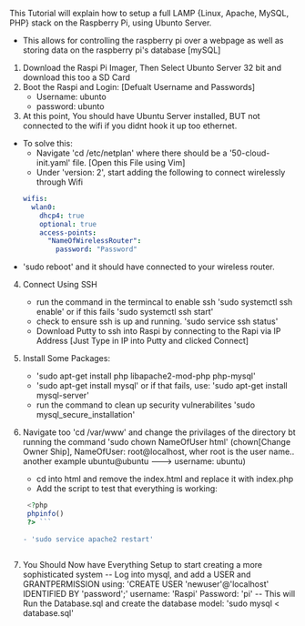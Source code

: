 This Tutorial will explain how to setup a full LAMP {Linux, Apache, MySQL, PHP} stack on the Raspberry Pi, using Ubunto Server.
- This allows for controlling the raspberry pi over a webpage as well as storing data on the raspberry pi's database [mySQL]


1) Download the Raspi Pi Imager, Then Select Ubunto Server 32 bit and download this too a SD Card
2) Boot the Raspi and Login:
  [Defualt Username and Passwords]
    - Username: ubunto
    - password: ubunto
3) At this point, You should have Ubuntu Server installed, BUT not connected to the wifi if you didnt hook it up too ethernet.
  - To solve this:
      - Navigate 'cd /etc/netplan' where there should be a '50-cloud-init.yaml' file. [Open this File using Vim]
      - Under 'version: 2', start adding the following to connect wirelessly through Wifi
      ```yaml
      wifis:
        wlan0:
          dhcp4: true
          optional: true
          access-points:
            "NameOfWirelessRouter":
              password: "Password"
      ```
   - 'sudo reboot' and it should have connected to your wireless router.

   
4) Connect Using SSH
    - run the command in the termincal to enable ssh 'sudo systemctl ssh enable' or if this fails 'sudo systemctl ssh start'
    - check to ensure ssh is up and running. 'sudo service ssh status'
    - Download Putty to ssh into Raspi by connecting to the Rapi via IP Address [Just Type in IP into Putty and clicked Connect]
   
5) Install Some Packages:
    - 'sudo apt-get install php libapache2-mod-php php-mysql'
    - 'sudo apt-get install mysql' or if that fails, use: 'sudo apt-get install mysql-server'
    - run the command to clean up security vulnerabilites 'sudo mysql_secure_installation'
6) Navigate too 'cd /var/www' and change the privilages of the directory bt running the command 'sudo chown NameOfUser html' (chown[Change Owner Ship], NameOfUser: root@localhost, wher root is the user name.. another example ubuntu@ubuntu ---> username: ubuntu)
    - cd into html and remove the index.html and replace it with index.php
    - Add the script to test that everything is working:
    ```php
     <?php
     phpinfo()
     ?> ```
     
    - 'sudo service apache2 restart'
  

7) You Should Now have Everything Setup to start creating a more sophisticated system
  -- Log into mysql, and add a USER and GRANTPERMISSION using:  'CREATE USER 'newuser'@'localhost' IDENTIFIED BY 'password';' username: 'Raspi' Password: 'pi'
  -- This will Run the Database.sql and create the database model: 'sudo mysql < database.sql'
  
